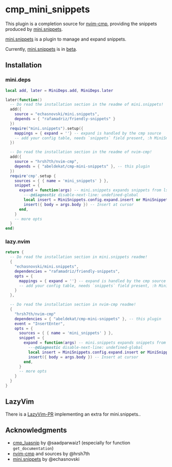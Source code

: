 # cmp_mini_snippets

This plugin is a completion source for [nvim-cmp],
providing the snippets produced by [mini.snippets].

[mini.snippets] is a plugin to manage and expand snippets.

Currently, [mini.snippets] is in [beta].

## Installation

### mini.deps

```lua
local add, later = MiniDeps.add, MiniDeps.later

later(function()
  -- Do read the installation section in the readme of mini.snippets!
  add({
    source = "echasnovski/mini.snippets",
    depends = { "rafamadriz/friendly-snippets" }
  })
  require("mini.snippets").setup({
    mappings = { expand = ''} -- expand is handled by the cmp source
    -- add your config table, needs `snippets` field present, :h MiniSnippets-examples
  })

  -- Do read the installation section in the readme of nvim-cmp!
  add({
    source = "hrsh7th/nvim-cmp",
    depends = { "abeldekat/cmp-mini-snippets" }, -- this plugin
  })
  require'cmp'.setup {
    sources = { { name = 'mini_snippets' } },
    snippet = {
      expand = function(args) -- mini.snippets expands snippets from lsp...
        ---@diagnostic disable-next-line: undefined-global
        local insert = MiniSnippets.config.expand.insert or MiniSnippets.default_insert
        insert({ body = args.body }) -- Insert at cursor
      end,
    }
    -- more opts
  }
end)
```

### lazy.nvim

```lua
return {
  -- Do read the installation section in mini.snippets readme!
  {
    "echasnovski/mini.snippets",
    dependencies = "rafamadriz/friendly-snippets",
    opts = {
      mappings = { expand = ''} -- expand is handled by the cmp source
      -- add your config table, needs `snippets` field present, :h MiniSnippets-examples
    }
  },

  -- Do read the installation section in nvim-cmp readme!
  {
    "hrsh7th/nvim-cmp"
    dependencies = { "abeldekat/cmp-mini-snippets" }, -- this plugin
    event = "InsertEnter",
    opts = {
      sources = { { name = 'mini_snippets' } },
      snippet = {
        expand = function(args) -- mini.snippets expands snippets from lsp...
          ---@diagnostic disable-next-line: undefined-global
          local insert = MiniSnippets.config.expand.insert or MiniSnippets.default_insert
          insert({ body = args.body }) -- Insert at cursor
        end,
      }
      -- more opts
    }
  }
}
```

## LazyVim

There is a [LazyVim-PR] implementing an extra for mini.snippets..

## Acknowledgments

- [cmp_luasnip] by @saadparwaiz1 (especially for function `get_documentation`)
- [nvim-cmp] and sources by @hrsh7th
- [mini.snippets] by @echasnovski

[mini.snippets]: https://github.com/echasnovski/mini.snippets
[nvim-cmp]: https://github.com/hrsh7th/nvim-cmp
[cmp_luasnip]: https://github.com/saadparwaiz1/cmp_luasnip
[LazyVim-PR]: https://github.com/LazyVim/LazyVim/pull/5274
[beta]: https://github.com/echasnovski/mini.nvim/issues/1428
